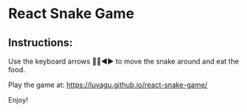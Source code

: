 # React Snake Game

## Instructions:

Use the keyboard arrows 🔼🔽◀️▶️ to move the snake around and eat the food.

Play the game at: https://luvagu.github.io/react-snake-game/

Enjoy!
